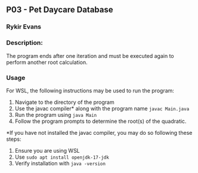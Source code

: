 ## P03 - Pet Daycare Database
### Rykir Evans
### Description:



The program ends after one iteration and must be executed again to perform another root calculation.

### Usage
For WSL, the following instructions may be used to run the program:
1. Navigate to the directory of the program
2. Use the javac compiler* along with the program name `javac Main.java`
3. Run the program using `java Main`
4. Follow the program prompts to determine the root(s) of the quadratic.

*If you have not installed the javac compiler, you may do so following these steps:
1. Ensure you are using WSL
2. Use `sudo apt install openjdk-17-jdk`
3. Verify installation with `java -version`